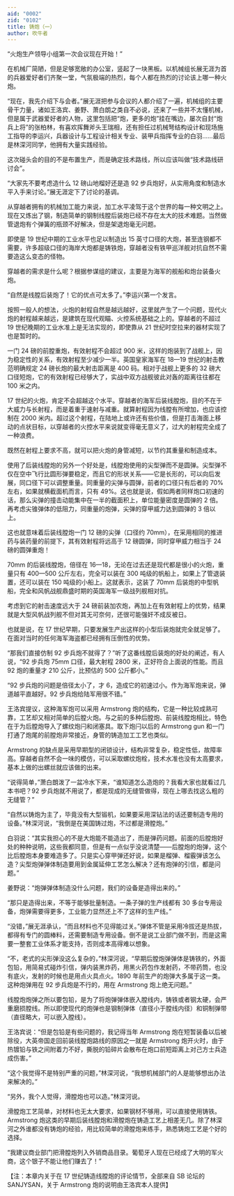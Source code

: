 ```yaml
---
aid: "0002"
zid: "0102"
title: 铸炮（一）
author: 吹牛者
---
```


“火炮生产领导小组第一次会议现在开始！”

在机械厂简陋，但是足够宽敞的办公室，竖起了一块黑板。以机械组长展无涯为首的兵器爱好者们齐聚一堂，气氛极端的热烈，每个人都在热烈的讨论该上哪一种火炮。

“现在，我先介绍下与会者。”展无涯把参与会议的人都介绍了一遍，机械组的主要骨干力量，诸如王洛宾、姜野、萧白朗之类自不必说，还来了一些并不太懂机械，但是属于武器爱好者的人物，这里包括把“炮，更多的炮”挂在嘴边，屡次自封“炮兵上将”的张柏林，有喜欢挥舞斧头王瑞相，还有担任过机械弩结构设计和现场施工指导的李运兴，兵器设计与工程设计相关专业、装甲兵指挥专业的白羽……最后是林深河同学，他拥有大量实践经验。

这次碰头会的目的不是布置生产，而是确定技术路线，所以应该叫做“技术路线研讨会”。

“大家先不要考虑造什么 12 磅山地榴好还是造 92 步兵炮好，从实用角度和制造水平入手来讨论。”展无涯定下了讨论的基调。

从穿越者拥有的机械加工能力来说，加工水平凌驾于这个世界的每一种文明之上。现在又炼出了钢，制造简单的钢制线膛后装炮已经不存在太大的技术难题。当然做管退炮有个弹簧的瓶颈不好解决，但是架退炮毫无问题。

即使是 19 世纪中期的工业水平也足以制造出 15 英寸口径的大炮，甚至连钢都不需要，许多超级口径的海岸大炮都是铸铁炮，穿越者没有铁甲巡洋舰对抗自然不需要造这么变态的怪物。

穿越者的需求是什么呢？根据参谋组的建议，主要是为海军的舰船和炮台装备火炮。

“自然是线膛后装炮了！它的优点可太多了。”李运兴第一个发言。

按照一般人的想法，火炮的射程自然是越远越好，这里就产生了一个问题，现代火炮的射程越来越远，是建筑在现代观瞄、火控系统基础之上的。穿越者的不超过 19 世纪晚期的工业水准上是无法实现的，即使靠从 21 世纪时空拉来的器材实现了也是暂时的。

一门 24 磅的前膛重炮，有效射程不会超过 900 米，这样的炮装到了战舰上，因为稳定性的关系，有效射程至少减少一半。英国皇家海军在 18—19 世纪的射击教范明确规定 24 磅长炮的最大射击距离是 400 码。相对于战舰上更多的 32 磅大口径短炮，它的有效射程已经够大了，实战中双方战舰彼此对轰的距离往往都在 100 米之内。

17 世纪的火炮，肯定不会超越这个水平。穿越者的海军后装线膛炮，目的不在于大威力与长射程，而是着重于速射与减重。就算射程因为线膛有所增加，也应该控制在 2000 米内。超过这个射程，在陆地上或许还有些价值，但是打击海面上移动的点状目标，以穿越者的火控水平来说就变得毫无意义了，过大的射程完全成了一种浪费。

既然在射程上要求不高，就可以把火炮的身管减短，以节约其重量和制造成本。

使用了后装线膛炮的另外一个好处是，线膛炮使用的尖型弹而不是圆弹。尖型弹不仅在空中飞行比圆形弹要稳定，而且它的形状关系——它是长形的，可以向后发展，同口径下可以调整重量。同重量的尖弹与圆弹，前者的口径只有后者的 70%左右，如果就横截面机而言，只有 49%。这也就是说，假如两者同样炮口初速的话，那么尖弹的撞击动能集中在一半的截面积上，单位能量密度是圆弹的 2 倍。再考虑尖锥弹体的低阻力，同重量的炮弹，尖弹的穿甲威力达到圆弹的 3 倍以上。

这也就意味着后装线膛炮一门 12 磅的尖弹（口径约 70mm），在采用相同的推进药与装药量的前提下，其有效射程将远高于 12 磅圆弹，同时穿甲威力相当于 24 磅的圆弹重炮！

70mm 的后装线膛炮，倍径在 16—18，无论在过去还是现代都是很小的火炮，重量只有 400—500 公斤左右，完全可以装在 300 吨级的帆船上，如果上了管退装置，还可以装在 150 吨级的小船上。这就表示，这装了 70mm 后装炮的中型帆船，完全和风帆战舰鼎盛时期的英国海军一级战列舰相对抗。

考虑到它的射击速度远大于 24 磅前装加农炮，再加上在有效射程上的优势，结果就是大型风帆战列舰不但对其无可奈何，还很可能强奸不成反被日。

也就是说，在 17 世纪早期，只要发展生产出这样的小型后装炮就完全就足够了。在面对当时的任何海军海盗都已经拥有压倒性的优势。

“那我们直接仿制 92 步兵炮不就得了？”听了这番线膛后装炮的好处的阐述，有人说，“92 步兵炮 75mm 口径，最大射程 2800 米，正好符合上面说的性能。而且 92 炮的重量才 210 公斤，比预估的 500 公斤都小。”

“92 步兵炮的问题是倍径太小了，才 6，造成它的初速过小。作为海军炮来说，弹道越平直越好。92 步兵炮给陆军用很不错。”

王洛宾提议，这种海军炮可以采用 Armstrong 炮的结构，它是一种比较成熟可靠，工艺却又相对简单的后膛火炮。与之前的多种后膛炮、前装线膛炮相比，特色在于为后膛炮导入了螺纹炮闩和闭塞具。取下炮闩以后的 Armstrong gun 和一门打通了炮尾的前膛炮非常接近，身管的铸造加工工艺也类似。

Armstrong 的缺点是采用早期型的闭锁设计，结构非常复杂，稳定性低，故障率高。穿越者自然不会一味的模仿，可以采取螺纹炮栓，技术水准也没有太高要求，基本上做的出螺丝就应该做的出来。

“说得简单，”萧白朗泼了一盆冷水下来，“谁知道怎么造炮的？我看大家也就看过几本书吧？92 步兵炮就不用说了，都是现成的无缝管做得，现在上哪去找这么粗的无缝管？”

“自然以铸炮为主了，毕竟没有大型锻机，如果要采用深钻法的话还要制造专用的设备。”林深河说，“我倒是在美国铸过炮，不过都是滑膛炮。”

白羽说：“其实我担心的不是大炮能不能造出了，而是弹药问题。前面的后膛炮好处的种种说明，这些我都同意，但是有一点似乎没说清楚——后膛炮的炮弹，这个比后膛炮本身要难造多了。只是实心穿甲弹还好说，如果是榴弹、榴霰弹该怎么造？尖型炮弹弹体制造要用到金属延伸工艺怎么解决？还有炮弹的引信，都是问题。”

姜野说：“炮弹弹体制造没什么问题，我们的设备是造得出来的。”

“那只是造得出来，不等于能够批量制造。一条子弹的生产线都有 30 多台专用设备，炮弹需要得更多，工业能力显然还上不了这样的生产线。”

“没错，”展无涯承认，“而且材料也不见得能过关。”弹体不管是采用冷拔还是热拔，都得有专门的圆棒料，还需要制造专用设备。倒不是说工业部门做不到，而是这需要一整套工业体系才能支持，否则成本高得难以想象。

“不，老式的尖形弹没这么复杂的，”林深河说，“早期后膛炮弹弹体是铸铁的，外面包铅，用简易式碰炸引信，弹内装黑炸药，用黑火药包作发射药，不带药筒，也没有底火，发射的时候也是用点火具点火。1890 年前生产的炮弹大多属于这一类。这种炮弹用在 92 步兵炮是不行的，用在 Armstrong 炮上绝无问题。”

线膛炮炮弹之所以要包铅，是为了将炮弹弹体嵌入膛线内，铸铁或者钢太硬，会严重磨损膛线。所以即使现代的炮弹也是钢制弹体（直径小于膛线内径）和铜制弹带（直径略大，可以嵌入膛线）。

王洛宾说：“但是包铅是有些问题的，我记得当年 Armstrong 炮在短暂装备以后被除役，大英帝国走回前装线膛炮路线的原因之一就是 Armstrong 炮开火时，由于热镀铅与铁之间附着力不好，撕脱的铅碎片会散布在炮口前短距离上对己方士兵造成伤害。”

“这个我觉得不是特别严重的问题，”林深河说，“我想机械部门的人是能够想出办法来解决的。”

“另外，我个人觉得，滑膛炮也可以造。”林深河说。

滑膛炮工艺简单，对材料也无太大要求，如果钢材不够用，可以直接使用铸铁。Armstrong 炮这类的早期后装线膛炮和滑膛炮在铸造工艺上相差无几。除了林深河之外谁都没有铸炮的经验，用比较简单的滑膛炮来练手，熟悉铸炮工艺是个好的选择。

“我建议商业部门把滑膛炮列入外销商品目录。葡萄牙人现在已经成了大明的军火商，这个银子不能让他们赚去了！”

【注：本章内关于在 17 世纪铸造线膛炮的评论情节，全部来自 SB 论坛的 SANJYSAN，关于 Armstrong 炮的说明由王洛宾本人提供】
